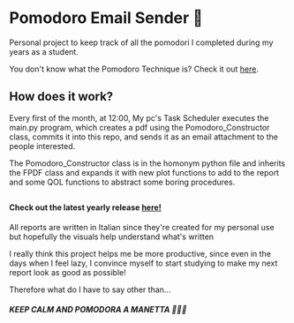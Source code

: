 # Pomodoro Email Sender 🍅

Personal project to keep track of all the pomodori I completed during my years as a student.

You don't know what the Pomodoro Technique is? Check it out [here](https://francescocirillo.com/products/the-pomodoro-technique).

## How does it work?

Every first of the month, at 12:00, My pc's Task Scheduler executes the main.py program, which creates a pdf using the Pomodoro_Constructor class,
commits it into this repo, and sends it as an email attachment to the people interested.

The Pomodoro_Constructor class is in the homonym python file and inherits the FPDF class and expands it with new plot functions to add to the report
and some QOL functions to abstract some boring procedures.
##
#### Check out the latest yearly release [here!](https://github.com/Crippius/pomodoro-email-sender/blob/main/pdfs/2024/Pomodoro%20Report%20-%2001%20Gennaio%202024.pdf)

All reports are written in Italian since they're created for my personal use but hopefully the visuals help understand what's written

I really think this project helps me be more productive, since even in the days when I feel lazy, 
I convince myself to start studying to make my next report look as good as possible!

Therefore what do I have to say other than...

##### KEEP CALM AND POMODORA A MANETTA 🍅🍅🍅

